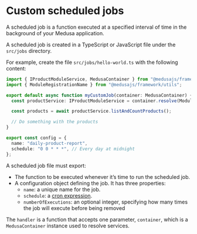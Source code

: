 # Custom scheduled jobs

A scheduled job is a function executed at a specified interval of time in the background of your Medusa application.

A scheduled job is created in a TypeScript or JavaScript file under the `src/jobs` directory.

For example, create the file `src/jobs/hello-world.ts` with the following content:

```ts
import { IProductModuleService, MedusaContainer } from "@medusajs/framework/types";
import { ModuleRegistrationName } from "@medusajs/framework/utils";

export default async function myCustomJob(container: MedusaContainer) {
  const productService: IProductModuleService = container.resolve(ModuleRegistrationName.PRODUCT);

  const products = await productService.listAndCountProducts();

  // Do something with the products
}

export const config = {
  name: "daily-product-report",
  schedule: "0 0 * * *", // Every day at midnight
};
```

A scheduled job file must export:

- The function to be executed whenever it’s time to run the scheduled job.
- A configuration object defining the job. It has three properties:
  - `name`: a unique name for the job.
  - `schedule`: a [cron expression](https://crontab.guru/).
  - `numberOfExecutions`: an optional integer, specifying how many times the job will execute before being removed

The `handler` is a function that accepts one parameter, `container`, which is a `MedusaContainer` instance used to resolve services.
